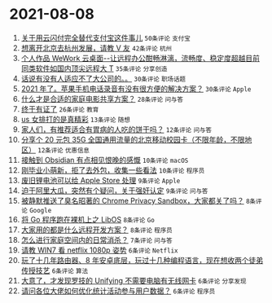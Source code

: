 # 2021-08-08

1. [关于用云闪付完全替代支付宝这件事儿](https://www.v2ex.com/t/794382) `50条评论` `支付宝`
1. [想离开北京去杭州发展，请教 V 友](https://www.v2ex.com/t/794384) `42条评论` `杭州`
1. [个人作品 WeWork 云桌面--让远程办公酣畅淋漓，流畅度、稳定度超越目前同类软件如国内顶尖远程大 T](https://www.v2ex.com/t/794365) `35条评论` `分享创造`
1. [话说有没有人适应不了大公司的。。](https://www.v2ex.com/t/794392) `30条评论` `职场话题`
1. [2021 年了。苹果手机电话录音有没有很方便的解决方案？](https://www.v2ex.com/t/794353) `30条评论` `Apple`
1. [什么才是合适的家庭电影共享方案？](https://www.v2ex.com/t/794360) `28条评论` `问与答`
1. [终于有证了](https://www.v2ex.com/t/794393) `26条评论` `教育`
1. [us 女排打的是真精彩](https://www.v2ex.com/t/794417) `13条评论` `随想`
1. [家人们，有推荐适合有胃病的人吃的饼干吗？](https://www.v2ex.com/t/794400) `12条评论` `问与答`
1. [分享个 20 元包 35G 全国通用流量的北京移动校园卡（不限年龄，不限地区）](https://www.v2ex.com/t/794394) `12条评论` `优惠信息`
1. [接触到 Obsidian 有点相见恨晚的感慨](https://www.v2ex.com/t/794428) `10条评论` `macOS`
1. [刚毕业小萌新，拒了去外包，收集一些看法](https://www.v2ex.com/t/794413) `10条评论` `程序员`
1. [废旧锂电池可以给 Apple Store 处理](https://www.v2ex.com/t/794379) `9条评论` `Apple`
1. [迫于阿里大瓜，突然有个疑问，关于强奸认定](https://www.v2ex.com/t/794402) `9条评论` `问与答`
1. [被静默推送了臭名昭著的 Chrome Privacy Sandbox，大家都关了吗？](https://www.v2ex.com/t/794424) `8条评论` `Google`
1. [将 Go 程序跑在裸机上之 LibOS](https://www.v2ex.com/t/794371) `8条评论` `Go`
1. [大家用的都是什么远程开发方案？](https://www.v2ex.com/t/794354) `8条评论` `程序员`
1. [怎么进行家庭空间内的日常消杀？](https://www.v2ex.com/t/794427) `7条评论` `问与答`
1. [请教 WIN7 看 netflix 1080p 姿势](https://www.v2ex.com/t/794396) `6条评论` `Netflix`
1. [玩了十几年路由器、8 年安卓底层，玩过十几种编程语言，现在想收两个徒弟传授技艺](https://www.v2ex.com/t/794433) `6条评论` `算法`
1. [大意了，才发现罗技的 Unifying 不需要电脑有无线网卡](https://www.v2ex.com/t/794391) `6条评论` `分享发现`
1. [请问各位大佬如何优化统计活动参与用户数据？](https://www.v2ex.com/t/794376) `6条评论` `程序员`
